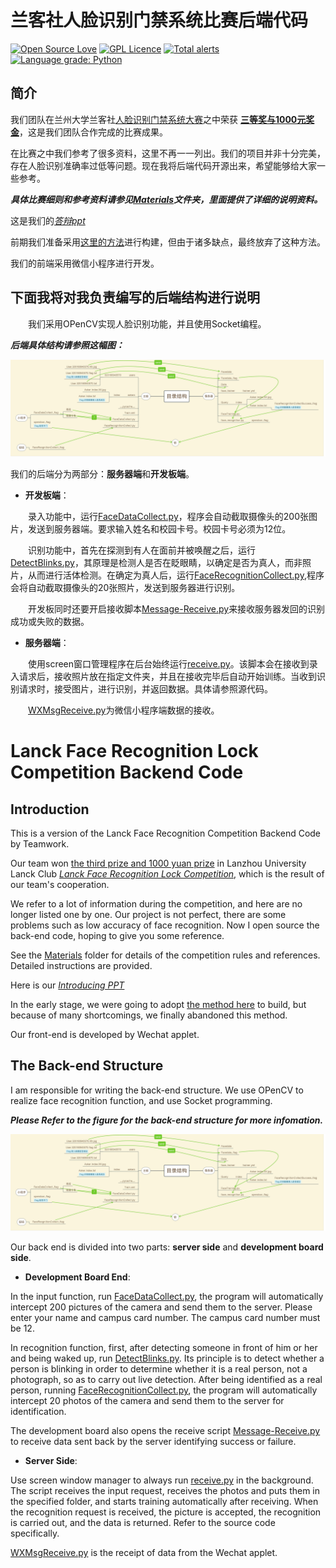 # 兰客社人脸识别门禁系统比赛后端代码

[![Open Source Love](https://badges.frapsoft.com/os/v1/open-source.svg?v=103)](https://github.com/ellerbrock/open-source-badges/)
[![GPL Licence](https://badges.frapsoft.com/os/gpl/gpl.svg?v=103)](https://opensource.org/licenses/GPL-3.0/)
[![Total alerts](https://img.shields.io/lgtm/alerts/g/HollowMan6/Lanck-Face-Recognition-Lock-Competition-Backend-Code.svg?logo=lgtm&logoWidth=18)](https://lgtm.com/projects/g/HollowMan6/Lanck-Face-Recognition-Lock-Competition-Backend-Code/alerts/)
[![Language grade: Python](https://img.shields.io/lgtm/grade/python/g/HollowMan6/Lanck-Face-Recognition-Lock-Competition-Backend-Code.svg?logo=lgtm&logoWidth=18)](https://lgtm.com/projects/g/HollowMan6/Lanck-Face-Recognition-Lock-Competition-Backend-Code/context:python)
## 简介

我们团队在兰州大学兰客社[人脸识别门禁系统大赛](http://lanck.lzu.edu.cn/?p=456)之中荣获 **[三等奖与1000元奖金](http://lanck.lzu.edu.cn/?p=473)**，这是我们团队合作完成的比赛成果。

在比赛之中我们参考了很多资料，这里不再一一列出。我们的项目并非十分完美，存在人脸识别准确率过低等问题。现在我将后端代码开源出来，希望能够给大家一些参考。

***具体比赛细则和参考资料请参见[Materials](./Materials)文件夹，里面提供了详细的说明资料。***

这是我们的[*答辩ppt*](Lanck_Team8.pptx)

前期我们准备采用[这里的方法](https://github.com/HollowMan6/Building-CCTV)进行构建，但由于诸多缺点，最终放弃了这种方法。

我们的前端采用微信小程序进行开发。

## 下面我将对我负责编写的后端结构进行说明

&emsp;&emsp;我们采用OPenCV实现人脸识别功能，并且使用Socket编程。

***后端具体结构请参照这幅图：***

![](structure.jpg)

我们的后端分为两部分：**服务器端**和**开发板端**。

* **开发板端**：

&emsp;&emsp;录入功能中，运行[FaceDataCollect.py](./Development-Board/FaceDataCollect.py)，程序会自动截取摄像头的200张图片，发送到服务器端。要求输入姓名和校园卡号。校园卡号必须为12位。

&emsp;&emsp;识别功能中，首先在探测到有人在面前并被唤醒之后，运行[DetectBlinks.py](./Development-Board/DetectBlinks.py)，其原理是检测人是否在眨眼睛，以确定是否为真人，而非照片，从而进行活体检测。在确定为真人后，运行[FaceRecognitionCollect.py](./Development-Board/FaceRecognitionCollect.py),程序会将自动截取摄像头的20张照片，发送到服务器进行识别。

&emsp;&emsp;开发板同时还要开启接收脚本[Message-Receive.py](./Development-Board/Message-Receive.py)来接收服务器发回的识别成功或失败的数据。

* **服务器端**：

&emsp;&emsp;使用screen窗口管理程序在后台始终运行[receive.py](./Server/receive.py)。该脚本会在接收到录入请求后，接收照片放在指定文件夹，并且在接收完毕后自动开始训练。当收到识别请求时，接受图片，进行识别，并返回数据。具体请参照源代码。

&emsp;&emsp;[WXMsgReceive.py](./Server/WXMsgReceive.py)为微信小程序端数据的接收。

# Lanck Face Recognition Lock Competition Backend Code

## Introduction

This is a version of the Lanck Face Recognition Competition Backend Code by Teamwork.

Our team won [the third prize and 1000 yuan prize](](http://lanck.lzu.edu.cn/?p=473)) in Lanzhou University Lanck Club *[Lanck Face Recognition Lock Competition](http://lanck.lzu.edu.cn/?P=456)*, which is the result of our team's cooperation.

We refer to a lot of information during the competition, and here are no longer listed one by one. Our project is not perfect, there are some problems such as low accuracy of face recognition. Now I open source the back-end code, hoping to give you some reference.

See the [Materials](./Materials) folder for details of the competition rules and references. Detailed instructions are provided.

Here is our *[Introducing PPT](Lanck_Team8.pptx)*

In the early stage, we were going to adopt [the method here](https://github.com/HollowMan6/Building-CCTV) to build, but because of many shortcomings, we finally abandoned this method.

Our front-end is developed by Wechat applet.

## The Back-end Structure

I am responsible for writing the back-end structure.
We use OPenCV to realize face recognition function, and use Socket programming.

***Please Refer to the figure for the back-end structure for more infomation.***

![](structure.jpg)

Our back end is divided into two parts: **server side** and **development board side**.

* **Development Board End**:

In the input function, run [FaceDataCollect.py](./Development-Board/FaceDataCollect.py), the program will automatically intercept 200 pictures of the camera and send them to the server. Please enter your name and campus card number. The campus card number must be 12.

In recognition function, first, after detecting someone in front of him or her and being waked up, run [DetectBlinks.py](./Development-Board/DetectBlinks.py). Its principle is to detect whether a person is blinking in order to determine whether it is a real person, not a photograph, so as to carry out live detection. After being identified as a real person, running [FaceRecognitionCollect.py](./Development-Board/FaceRecognitionCollect.py), the program will automatically intercept 20 photos of the camera and send them to the server for identification.

The development board also opens the receive script [Message-Receive.py](./Development-Board/Message-Receive.py) to receive data sent back by the server identifying success or failure.

* **Server Side**:

Use screen window manager to always run [receive.py](./Server/receive.py) in the background. The script receives the input request, receives the photos and puts them in the specified folder, and starts training automatically after receiving. When the recognition request is received, the picture is accepted, the recognition is carried out, and the data is returned. Refer to the source code specifically.

[WXMsgReceive.py](./Server/WXMsgReceive.py) is the receipt of data from the Wechat applet.
